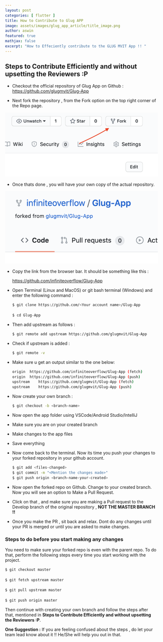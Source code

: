 ```yaml
---
layout: post
categories: [ flutter ]
title: How to Contribute to Glug APP
image: assets/images/glug_app_article/title_image.png
author: aswin
featured: true
mathjax: false
excerpt: "How to Effeciently contribute to the GLUG MVIT App !! "
---
```


## Steps to Contribute Efficiently and without upsetting the Reviewers :P

- Checkout the official repository of Glug App on Github : https://github.com/glugmvit/Glug-App

- Next fork the repository , from the Fork option on the top right corner of the Repo page.

![](../assets/images/glug_app_article/fork.png)

- Once thats done , you will have your own copy of the actual repository.

![](../assets/images/glug_app_article/post_fork.png)

- Copy the link from the browser bar. It should be something like this : 

    https://github.com/infiniteoverflow/Glug-App

- Open Terminal (Linux and MacOS) or git bash terminal (Windows) and enter the following command :

    ```bash
    $ git clone https://github.com/<Your account name>/Glug-App

    $ cd Glug-App
    ```
- Then add upstream as follows :

    ```bash
    $ git remote add upstream https://github.com/glugmvit/Glug-App
    ```

- Check if upstream is added :

    ```bash
    $ git remote -v
    ```

- Make sure u get an output similar to the one below:

    ```bash
    origin	https://github.com/infiniteoverflow/Glug-App (fetch)
    origin	https://github.com/infiniteoverflow/Glug-App (push)
    upstream	https://github.com/glugmvit/Glug-App (fetch)
    upstream	https://github.com/glugmvit/Glug-App (push)
    ```

- Now create your own branch :

    ```bash
    $ git checkout -b <branch-name>
    ```

- Now open the app folder using VSCode/Android Studio/IntelliJ 

- Make sure you are on your created branch

- Make changes to the app files 

- Save everything

- Now come back to the terminal. Now its time you push your changes to your forked repository in your github account.

    ```bash
    $ git add <files-changed>
    $ git commit -m "<Mention the changes made>"
    $ git push origin <branch-name-your-created>
    ```

- Now open the forked repo on Github. Change to your created branch. Now you will see an option to Make a Pull Request.

- Click on that , and make sure you are making a Pull request to the Develop branch of the original repository , **NOT THE MASTER BRANCH !!**

- Once you make the PR , sit back and relax. Dont do any changes until your PR is merged or until you are asked to make changes.


### Steps to do before you start making any changes

You need to make sure your forked repo is even with the parent repo. To do that, perform the following steps every time you start working with the project.

```bash
$ git checkout master

$ git fetch upstream master

$ git pull upstream master

$ git push origin master
```
Then continue with creating your own branch and follow the steps after that, mentioned in **Steps to Contribute Efficiently and without upsetting the Reviewers :P**.

**One Suggestion :** If you are feeling confused about the steps , do let your team lead know about it !! He/She will help you out in that. 


